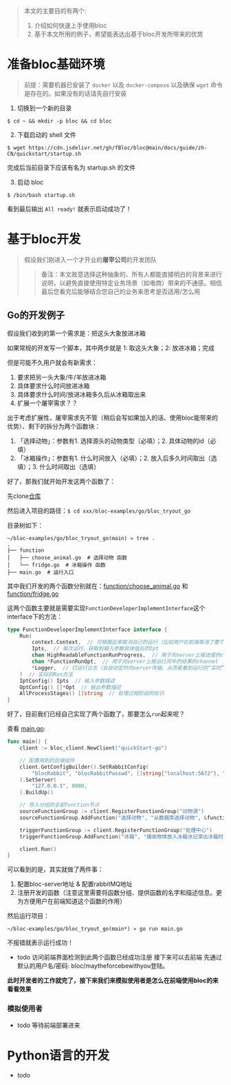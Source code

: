 > 本文的主要目的有两个:
> 1. 介绍如何快速上手使用bloc
> 2. 基于本文所用的例子，希望能表达出基于bloc开发所带来的优势

# 准备bloc基础环境
> 前提：需要机器已安装了 `docker` 以及 `docker-compose` 以及确保 `wget` 命令 是存在的。如果没有的话请先自行安装

1. 切换到一个新的目录
```shell
$ cd ~ && mkdir -p bloc && cd bloc
```

2. 下载启动的 shell 文件
```shell
$ wget https://cdn.jsdelivr.net/gh/fBloc/bloc@main/docs/guide/zh-CN/quickstart/startup.sh
```
完成后当前目录下应该有名为 startup.sh 的文件

3. 启动 bloc
```shell
$ /bin/bash startup.sh
```
看到最后输出 `All ready!` 就表示启动成功了！

# 基于bloc开发
> 假设我们刚进入一个才开业的**屠宰公司**的开发团队
>> 备注：本文故意选择这种抽象的、所有人都能直接明白的背景来进行说明，以避免直接使用特定业务场景（如电商）带来的不通感。相信最后您看完后能够结合您自己的业务来思考是否适用/怎么用
## Go的开发例子
假设我们收到的第一个需求是：把这头大象放进冰箱

如果常规的开发写一个脚本，其中两步就是 1: 取这头大象；2: 放进冰箱；完成

但是可能不久用户就会有新需求：
1. 要求把另一头大象/牛/羊放进冰箱
2. 具体要求什么时间放进冰箱
3. 具体要求什么时间/放进冰箱多久后从冰箱取出来
4. 扩展一个屠宰需求？？

出于考虑扩展性，屠宰需求先不管（稍后会写如果加入的话、使用bloc能带来的优势）、剩下的拆分为两个函数块：
1. 「选择动物」：参数有1. 选择源头的动物类型（必填）；2. 具体动物的id（必填）
2. 「冰箱操作」：参数有1. 什么时间放入（必填）；2. 放入后多久时间取出（选填）；3. 什么时间取出（选填）

好了，那我们就开始开发这两个函数了：

先clone[仓库](https://github.com/fBloc/bloc-examples)

然后进入项目的路径：`$ cd xxx/bloc-examples/go/bloc_tryout_go`

目录树如下：
```shell
~/bloc-examples/go/bloc_tryout_go(main) » tree .
.
├── function
│   ├── choose_animal.go  # 选择动物 函数
│   └── fridge.go  # 冰箱操作 函数
├── main.go  # 运行入口
```
其中我们开发的两个函数分别就在：[function/choose_animal.go](https://github.com/fBloc/bloc-examples/blob/main/go/bloc_tryout_go/function/choose_animal.go) 和 [function/fridge.go](https://github.com/fBloc/bloc-examples/blob/main/go/bloc_tryout_go/function/fridge.go)

这两个函数主要就是需要实现`FunctionDeveloperImplementInterface`这个interface下的方法：
```go
type FunctionDeveloperImplementInterface interface {
	Run(
		context.Context,  // 可根据此来取消自己的运行（比如用户在前端取消了整个的运行）
		Ipts,  // 每次运行、获取到输入参数具体值后的Ipt
		chan HighReadableFunctionRunProgress,  // 用于向server上报进度的channel
		chan *FunctionRunOpt,  // 用于向server上报运行完毕的结果的channel
		*Logger,  // 打运行日志（会自动定时向server传输、从而能看到运行的“实时”日志）
	)  // 实际的Run方法
	IptConfig() Ipts  // 输入参数描述
	OptConfig() []*Opt  // 输出参数描述
	AllProcessStages() []string  // 处理过程阶段的标识
}
```

好了，目前我们已经自己实现了两个函数了，那要怎么`run`起来呢？

查看 [main.go](https://github.com/fBloc/bloc-examples/blob/main/go/bloc_tryout_go/main.go):
```go
func main() {
	client := bloc_client.NewClient("quickStart-go")

	// 配置用到的后端组件
	client.GetConfigBuilder().SetRabbitConfig(
		"blocRabbit", "blocRabbitPasswd", []string{"localhost:5672"}, "",
	).SetServer(
		"127.0.0.1", 8080,
	).BuildUp()

	// 导入分组的全部function节点
	sourceFunctionGroup := client.RegisterFunctionGroup("动物源")
	sourceFunctionGroup.AddFunction("选择动物", "从数据库选择动物", &function.ChooseAnimal{})

	triggerFunctionGroup := client.RegisterFunctionGroup("处理中心")
	triggerFunctionGroup.AddFunction("冰箱", "接收物体放入冰箱冰记录出冰箱时间", &function.Fridge{})

	client.Run()
}
```
可以看到的是，其实就做了两件事：
1. 配置bloc-server地址 & 配置rabbitMQ地址
2. 注册开发的函数（注意这里需要将函数分组、提供函数的名字和描述信息。更为方便用户在前端知道这个函数的作用）

然后运行项目：
```shell
~/bloc-examples/go/bloc_tryout_go(main*) » go run main.go
```

不报错就表示运行成功！

- todo 访问前端界面检测到此两个函数已经成功注册
接下来可以去前端 先通过默认的用户名/密码: bloc/maytheforcebewithyou登陆。

**此时开发者的工作就完了，接下来我们来模拟使用者是怎么在前端使用bloc的来看看效果**

### 模拟使用者
- todo 等待前端部署进来

# Python语言的开发
- todo
